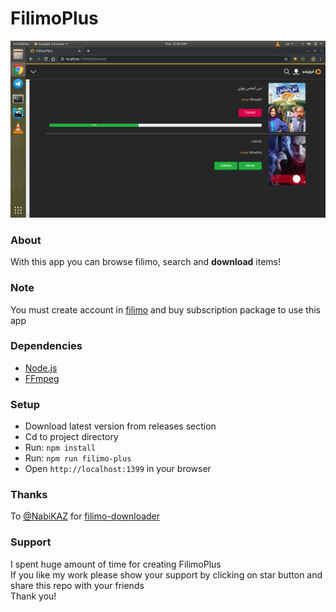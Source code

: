 # FilimoPlus

![Image](filimo_plus.png)

### About

With this app you can browse filimo, search and **download** items!

### Note

You must create account in [filimo](https://www.filimo.com/) and buy subscription package to use this app

### Dependencies

+ [Node.js](https://nodejs.org/en/)
+ [FFmpeg](https://www.ffmpeg.org/)

### Setup

+ Download latest version from releases section
+ Cd to project directory
+ Run: `npm install`
+ Run: `npm run filimo-plus`
+ Open `http://localhost:1399` in your browser

### Thanks

To [@NabiKAZ](https://github.com/NabiKAZ) for [filimo-downloader](https://github.com/NabiKAZ/filimo-downloader)

### Support

I spent huge amount of time for creating FilimoPlus<br />
If you like my work please show your support by clicking on star button and share this repo with your friends<br />
Thank you!
